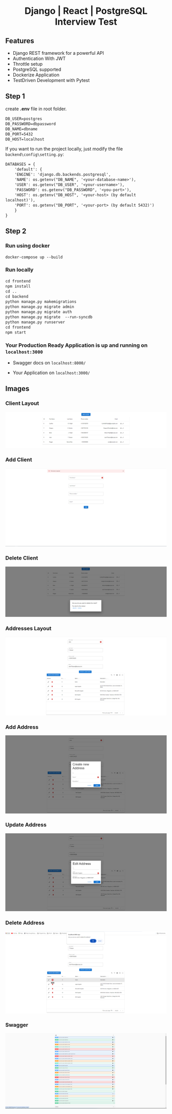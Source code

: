 <h1 align="center">Django | React | PostgreSQL Interview Test</h1>


## Features 

  -  Django REST framework for a powerful API
  -  Authentication With JWT
  -  Throttle setup
  -  PostgreSQL supported
  -  Dockerize Application
  -  TestDriven Development with Pytest
  

## Step 1

create **.env** file in root folder.
```
DB_USER=postgres
DB_PASSWORD=dbpassword
DB_NAME=dbname
DB_PORT=5432
DB_HOST=localhost
```
If you want to run the project locally, just modify the file `backend\config\setting.py`:
```
DATABASES = {
    'default': {
    'ENGINE': 'django.db.backends.postgresql',
    'NAME': os.getenv("DB_NAME", '<your-database-name>'),
    'USER': os.getenv("DB_USER", '<your-username>'),
    'PASSWORD': os.getenv("DB_PASSWORD", '<you-port>'),
    'HOST': os.getenv("DB_HOST", '<your-host> (by default localhost)'),
    'PORT': os.getenv("DB_PORT", '<your-port> (by default 5432)')
    }
}
```

## Step 2

### Run using docker
```
docker-compose up --build
```

### Run locally
```
cd frontend
npm install
cd ..
cd backend
python manage.py makemigrations
python manage.py migrate admin
python manage.py migrate auth 
python manage.py migrate  --run-syncdb
python manage.py runserver
cd frontend
npm start
```
###  Your Production Ready Application is up and running on `localhost:3000`

- Swagger docs on `localhost:8000/`

- Your Application on `localhost:3000/`



## Images

### Client Layout
<p align="center">
  <img src="images/Users.PNG" />
</p>

### Add Client
<p align="center">
  <img src="images/NewClient.PNG" />
</p>

### Delete Client
<p align="center">
  <img src="images/DeleteClient.PNG" />
</p>

### Addresses Layout
<p align="center">
  <img src="images/Addresses.PNG" />
</p>

### Add Address 
<p align="center">
  <img src="images/AddAddress.PNG" />
</p>

### Update Address 
<p align="center">
  <img src="images/UpdateAddress.PNG" />
</p>

### Delete Address 
<p align="center">
  <img src="images/DeleteAddress.PNG" />
</p>

### Swagger
<p align="center">
  <img src="images/Swaggert.PNG" />
</p>
